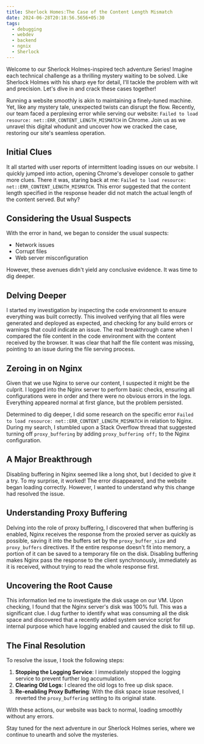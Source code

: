```yaml
---
title: Sherlock Homes:The Case of the Content Length Mismatch
date: 2024-06-28T20:18:56.5656+05:30
tags:
  - debugging
  - webdev
  - backend
  - ngnix
  - Sherlock
---
```


Welcome to our Sherlock Holmes-inspired tech adventure Series! Imagine each technical challenge as a thrilling mystery waiting to be solved. Like Sherlock Holmes with his sharp eye for detail, I'll tackle the problem with wit and precision. Let's dive in and crack these cases together!

Running a website smoothly is akin to maintaining a finely-tuned machine. Yet, like any mystery tale, unexpected twists can disrupt the flow. Recently, our team faced a perplexing error while serving our website: `Failed to load resource: net::ERR_CONTENT_LENGTH_MISMATCH` in Chrome. Join us as we unravel this digital whodunit and uncover how we cracked the case, restoring our site's seamless operation.

## Initial Clues 

It all started with user reports of intermittent loading issues on our website. I  quickly jumped into action, opening Chrome's developer console to gather more clues. There it was, staring back at me: `Failed to load resource: net::ERR_CONTENT_LENGTH_MISMATCH`. This error suggested that the content length specified in the response header did not match the actual length of the content served. But why?

## Considering the Usual Suspects 

With the error in hand, we began to consider the usual suspects:

- Network issues
- Corrupt files
- Web server misconfiguration

However, these avenues didn't yield any conclusive evidence. It was time to dig deeper.

## Delving Deeper 

I started my investigation by inspecting the code environment to ensure everything was built correctly. This involved verifying that all files were generated and deployed as expected, and checking for any build errors or warnings that could indicate an issue. The real breakthrough came when I compared the file content in the code environment with the content received by the browser. It was clear that half the file content was missing, pointing to an issue during the file serving process.

## Zeroing in on Nginx 

Given that we use Nginx to serve our content, I suspected it might be the culprit. I logged into the Nginx server to perform basic checks, ensuring all configurations were in order and there were no obvious errors in the logs. Everything appeared normal at first glance, but the problem persisted.

Determined to dig deeper, I did some research on the specific error `Failed to load resource: net::ERR_CONTENT_LENGTH_MISMATCH` in relation to Nginx. During my search, I stumbled upon a Stack Overflow thread that suggested turning off `proxy_buffering` by adding `proxy_buffering off;` to the Nginx configuration.

## A Major Breakthrough 

Disabling buffering in Nginx seemed like a long shot, but I decided to give it a try. To my surprise, it worked! The error disappeared, and the website began loading correctly. However, I wanted to understand why this change had resolved the issue.

## Understanding Proxy Buffering 

Delving into the role of proxy buffering, I discovered that when buffering is enabled, Nginx receives the response from the proxied server as quickly as possible, saving it into the buffers set by the `proxy_buffer_size` and `proxy_buffers` directives. If the entire response doesn't fit into memory, a portion of it can be saved to a temporary file on the disk. Disabling buffering makes Nginx pass the response to the client synchronously, immediately as it is received, without trying to read the whole response first.

## Uncovering the Root Cause 

This information led me to investigate the disk usage on our VM. Upon checking, I found that the Nginx server's disk was 100% full. This was a significant clue. I dug further to identify what was consuming all the disk space and discovered that a recently added system service script for internal purpose which have logging enabled and caused the disk to fill up.

## The Final Resolution 

To resolve the issue, I took the following steps:

1. **Stopping the Logging Service**: I immediately stopped the logging service to prevent further log accumulation. 
2. **Clearing Old Logs**: I cleared the old logs to free up disk space. 
3. **Re-enabling Proxy Buffering**: With the disk space issue resolved, I reverted the `proxy_buffering` setting to its original state. 

With these actions, our website was back to normal, loading smoothly without any errors. 

Stay tuned for the next adventure in our Sherlock Holmes series, where we continue to unearth and solve the mysteries.

